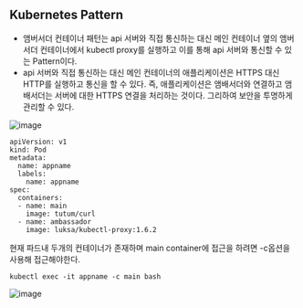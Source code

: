 ## Kubernetes Pattern
- 앰버서더 컨테이너 패턴는 api 서버와 직접 통신하는 대신 메인 컨테이너 옆의 앰버서더 컨테이너에서 kubectl proxy를 실행하고 이를 통해 api 서버와 통신할 수 있는 Pattern이다. 
- api 서버와 직접 통신하는 대신 메인 컨테이너의 애플리케이션은 HTTPS 대신 HTTP를 실행하고 통신을 할 수 있다. 즉, 애플리케이션은 앰배서더와 연결하고 앰배서더는 서버에 대한 HTTPS 연결을 처리하는 것이다. 그리하여 보안을 투명하게 관리할 수 있다.


![image](https://github.com/youyoungnam/kubernetes-implement/assets/60678531/c37a2eaf-f03b-40e1-92ef-5fb750e69a5d)

```agsl
apiVersion: v1
kind: Pod
metadata:
  name: appname
  labels:
    name: appname
spec:
  containers:
  - name: main
    image: tutum/curl
  - name: ambassador
    image: luksa/kubectl-proxy:1.6.2
```
현재 파드내 두개의 컨테이너가 존재하며 main container에 접근을 하려면 -c옵션을 사용해 접근해야한다. 

```agsl
kubectl exec -it appname -c main bash
```

![image](https://github.com/youyoungnam/kubernetes-implement/assets/60678531/1a336f29-7b3f-4cdd-a8ef-52603b34ee37)
